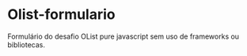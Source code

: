 # Olist-formulario


Formulário do desafio OList pure javascript sem uso de frameworks ou bibliotecas.
